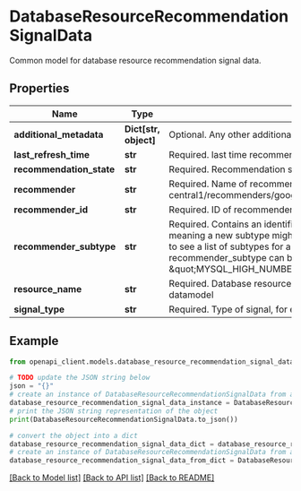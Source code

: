 # DatabaseResourceRecommendationSignalData

Common model for database resource recommendation signal data.

## Properties

Name | Type | Description | Notes
------------ | ------------- | ------------- | -------------
**additional_metadata** | **Dict[str, object]** | Optional. Any other additional metadata specific to recommendation | [optional] 
**last_refresh_time** | **str** | Required. last time recommendationw as refreshed | [optional] 
**recommendation_state** | **str** | Required. Recommendation state | [optional] 
**recommender** | **str** | Required. Name of recommendation. Examples: organizations/1234/locations/us-central1/recommenders/google.cloudsql.instance.PerformanceRecommender/recommendations/9876 | [optional] 
**recommender_id** | **str** | Required. ID of recommender. Examples: \&quot;google.cloudsql.instance.PerformanceRecommender\&quot; | [optional] 
**recommender_subtype** | **str** | Required. Contains an identifier for a subtype of recommendations produced for the same recommender. Subtype is a function of content and impact, meaning a new subtype might be added when significant changes to &#x60;content&#x60; or &#x60;primary_impact.category&#x60; are introduced. See the Recommenders section to see a list of subtypes for a given Recommender. Examples: For recommender &#x3D; \&quot;google.cloudsql.instance.PerformanceRecommender\&quot;, recommender_subtype can be \&quot;MYSQL_HIGH_NUMBER_OF_OPEN_TABLES_BEST_PRACTICE\&quot;/\&quot;POSTGRES_HIGH_TRANSACTION_ID_UTILIZATION_BEST_PRACTICE\&quot; | [optional] 
**resource_name** | **str** | Required. Database resource name associated with the signal. Resource name to follow CAIS resource_name format as noted here go/condor-common-datamodel | [optional] 
**signal_type** | **str** | Required. Type of signal, for example, &#x60;SIGNAL_TYPE_IDLE&#x60;, &#x60;SIGNAL_TYPE_HIGH_NUMBER_OF_TABLES&#x60;, etc. | [optional] 

## Example

```python
from openapi_client.models.database_resource_recommendation_signal_data import DatabaseResourceRecommendationSignalData

# TODO update the JSON string below
json = "{}"
# create an instance of DatabaseResourceRecommendationSignalData from a JSON string
database_resource_recommendation_signal_data_instance = DatabaseResourceRecommendationSignalData.from_json(json)
# print the JSON string representation of the object
print(DatabaseResourceRecommendationSignalData.to_json())

# convert the object into a dict
database_resource_recommendation_signal_data_dict = database_resource_recommendation_signal_data_instance.to_dict()
# create an instance of DatabaseResourceRecommendationSignalData from a dict
database_resource_recommendation_signal_data_from_dict = DatabaseResourceRecommendationSignalData.from_dict(database_resource_recommendation_signal_data_dict)
```
[[Back to Model list]](../README.md#documentation-for-models) [[Back to API list]](../README.md#documentation-for-api-endpoints) [[Back to README]](../README.md)


